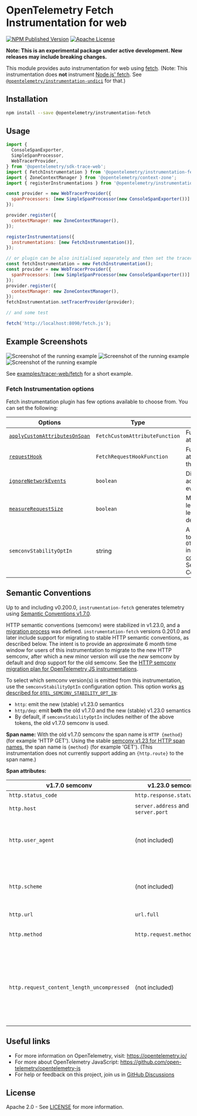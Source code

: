 # OpenTelemetry Fetch Instrumentation for web

[![NPM Published Version][npm-img]][npm-url]
[![Apache License][license-image]][license-image]

**Note: This is an experimental package under active development. New releases may include breaking changes.**

This module provides auto instrumentation for web using [fetch](https://developer.mozilla.org/en-US/docs/Web/API/fetch).
(Note: This instrumentation does **not** instrument [Node.js' fetch](https://nodejs.org/api/globals.html#fetch). See [`@opentelemetry/instrumentation-undici`](https://github.com/open-telemetry/opentelemetry-js-contrib/tree/main/plugins/node/instrumentation-undici/) for that.)

## Installation

```bash
npm install --save @opentelemetry/instrumentation-fetch
```

## Usage

```js
import {
  ConsoleSpanExporter,
  SimpleSpanProcessor,
  WebTracerProvider,
} from '@opentelemetry/sdk-trace-web';
import { FetchInstrumentation } from '@opentelemetry/instrumentation-fetch';
import { ZoneContextManager } from '@opentelemetry/context-zone';
import { registerInstrumentations } from '@opentelemetry/instrumentation';

const provider = new WebTracerProvider({
  spanProcessors: [new SimpleSpanProcessor(new ConsoleSpanExporter())]
});

provider.register({
  contextManager: new ZoneContextManager(),
});

registerInstrumentations({
  instrumentations: [new FetchInstrumentation()],
});

// or plugin can be also initialised separately and then set the tracer provider or meter provider
const fetchInstrumentation = new FetchInstrumentation();
const provider = new WebTracerProvider({
  spanProcessors: [new SimpleSpanProcessor(new ConsoleSpanExporter())]
});
provider.register({
  contextManager: new ZoneContextManager(),
});
fetchInstrumentation.setTracerProvider(provider);

// and some test

fetch('http://localhost:8090/fetch.js');

```

## Example Screenshots

![Screenshot of the running example](images/trace1.png)
![Screenshot of the running example](images/trace2.png)
![Screenshot of the running example](images/trace3.png)

See [examples/tracer-web/fetch](https://github.com/open-telemetry/opentelemetry-js/tree/main/examples/tracer-web) for a short example.

### Fetch Instrumentation options

Fetch instrumentation plugin has few options available to choose from. You can set the following:

| Options | Type | Description |
| ------- | ---- | ----------- |
| [`applyCustomAttributesOnSpan`](https://github.com/open-telemetry/opentelemetry-js/blob/main/experimental/packages/opentelemetry-instrumentation-fetch/src/fetch.ts#L83) | `FetchCustomAttributeFunction` | Function for adding custom attributes |
| [`requestHook`](https://github.com/open-telemetry/opentelemetry-js/blob/main/experimental/packages/opentelemetry-instrumentation-fetch/src/fetch.ts#L85) | `FetchRequestHookFunction` | Function for adding custom attributes or headers before the request is handled |
| [`ignoreNetworkEvents`](https://github.com/open-telemetry/opentelemetry-js/blob/main/experimental/packages/opentelemetry-instrumentation-fetch/src/fetch.ts#L87) | `boolean`| Disable network events being added as span events (network events are added by default) |
| [`measureRequestSize`](https://github.com/open-telemetry/opentelemetry-js/blob/main/experimental/packages/opentelemetry-instrumentation-fetch/src/fetch.ts#L89) | `boolean` | Measure outgoing request length (outgoing request length is not measured by default)    |
| `semconvStabilityOptIn` | string | A space-separated string of tokens as described for `OTEL_SEMCONV_STABILITY_OPT_IN` in the [HTTP semantic convention stability migration](https://github.com/open-telemetry/semantic-conventions/blob/main/docs/non-normative/http-migration.md). See the "Semantic Conventions" section below. |

## Semantic Conventions

Up to and including v0.200.0, `instrumentation-fetch` generates telemetry using [Semantic Conventions v1.7.0](https://github.com/open-telemetry/opentelemetry-specification/blob/v1.7.0/semantic_conventions/README.md).

HTTP semantic conventions (semconv) were stabilized in v1.23.0, and a [migration process](https://github.com/open-telemetry/semantic-conventions/blob/main/docs/non-normative/http-migration.md#http-semantic-convention-stability-migration) was defined. `instrumentation-fetch` versions 0.201.0 and later include support for migrating to stable HTTP semantic conventions, as described below. The intent is to provide an approximate 6 month time window for users of this instrumentation to migrate to the new HTTP semconv, after which a new minor version will use the *new* semconv by default and drop support for the old semconv. See the [HTTP semconv migration plan for OpenTelemetry JS instrumentations](https://github.com/open-telemetry/opentelemetry-js/issues/5646).

To select which semconv version(s) is emitted from this instrumentation, use the `semconvStabilityOptIn` configuration option. This option works [as described for `OTEL_SEMCONV_STABILITY_OPT_IN`](https://github.com/open-telemetry/semantic-conventions/blob/main/docs/non-normative/http-migration.md):

- `http`: emit the new (stable) v1.23.0 semantics
- `http/dep`: emit **both** the old v1.7.0 and the new (stable) v1.23.0 semantics
- By default, if `semconvStabilityOptIn` includes neither of the above tokens, the old v1.7.0 semconv is used.

**Span name:** With the old v1.7.0 semconv the span name is `HTTP {method}` (for example 'HTTP GET'). Using the stable [semconv v1.23 for HTTP span names](https://github.com/open-telemetry/semantic-conventions/blob/v1.23.1/docs/http/http-spans.md#name), the span name is `{method}` (for example 'GET'). (This instrumentation does not currently support adding an `{http.route}` to the span name.)

**Span attributes:**

| v1.7.0 semconv         | v1.23.0 semconv                    | Notes |
| ---------------------- | ---------------------------------- | -------------------------------------------------------------- |
| `http.status_code`     | `http.response.status_code`        | HTTP response status code |
| `http.host`            | `server.address` and `server.port` | The hostname and port of the request URL |
| `http.user_agent`      | (not included)                     | Stable HTTP semconv would use `user_agent.original`, but this is an [`Opt-In` attribute](https://github.com/open-telemetry/semantic-conventions/blob/v1.23.1/docs/http/http-spans.md#http-client), so would require adding a configuration option to this instrumentation to enable. |
| `http.scheme`          | (not included)                     | Stable HTTP semconv would use `url.scheme`, but this is an [`Opt-In` attribute](https://github.com/open-telemetry/semantic-conventions/blob/v1.23.1/docs/http/http-spans.md#http-client), so would require adding a configuration option to this instrumentation to enable. |
| `http.url`             | `url.full`                         | Full HTTP request URL |
| `http.method`          | `http.request.method` | HTTP request method. With v1.23.0 semconv [`http.request.method_original` may also be included](https://github.com/open-telemetry/semantic-conventions/blob/v1.23.1/docs/http/http-spans.md#common-attributes). |
| `http.request_content_length_uncompressed` | (not included) | Stable HTTP semconv would use `http.request.body.size`, but this is an [`Opt-In` attribute](https://github.com/open-telemetry/semantic-conventions/blob/main/docs/http/http-spans.md#http-client), so would require adding a configuration option to this instrumentation to enable. As well, the distinction between compressed and uncompressed size is less clear. |

## Useful links

- For more information on OpenTelemetry, visit: <https://opentelemetry.io/>
- For more about OpenTelemetry JavaScript: <https://github.com/open-telemetry/opentelemetry-js>
- For help or feedback on this project, join us in [GitHub Discussions][discussions-url]

## License

Apache 2.0 - See [LICENSE][license-url] for more information.

[discussions-url]: https://github.com/open-telemetry/opentelemetry-js/discussions
[license-url]: https://github.com/open-telemetry/opentelemetry-js/blob/main/LICENSE
[license-image]: https://img.shields.io/badge/license-Apache_2.0-green.svg?style=flat
[npm-url]: https://www.npmjs.com/package/@opentelemetry/instrumentation-fetch
[npm-img]: https://badge.fury.io/js/%40opentelemetry%2Finstrumentation-fetch.svg
